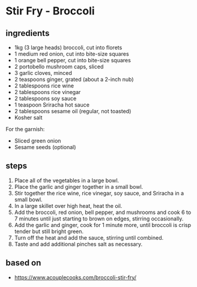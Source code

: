 # Stir Fry - Broccoli

## ingredients

- 1kg (3 large heads) broccoli, cut into florets
- 1 medium red onion, cut into bite-size squares
- 1 orange bell pepper, cut into bite-size squares
- 2 portobello mushroom caps, sliced
- 3 garlic cloves, minced
- 2 teaspoons ginger, grated (about a 2-inch nub)
- 2 tablespoons rice wine
- 2 tablespoons rice vinegar
- 2 tablespoons soy sauce
- 1 teaspoon Sriracha hot sauce
- 2 tablespoons sesame oil (regular, not toasted)
- Kosher salt

For the garnish:

- Sliced green onion
- Sesame seeds (optional)

## steps

1. Place all of the vegetables in a large bowl.
2. Place the garlic and ginger together in a small bowl.
3. Stir together the rice wine, rice vinegar, soy sauce, and Sriracha in a small bowl.
4. In a large skillet over high heat, heat the oil.
5. Add the broccoli, red onion, bell pepper, and mushrooms and cook 6 to 7 minutes until just starting to brown on edges, stirring occasionally.
6. Add the garlic and ginger, cook for 1 minute more, until broccoli is crisp tender but still bright green.
7. Turn off the heat and add the sauce, stirring until combined.
8. Taste and add additional pinches salt as necessary.

## based on

- https://www.acouplecooks.com/broccoli-stir-fry/
